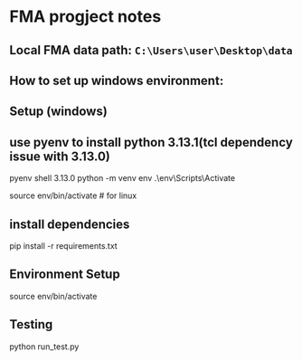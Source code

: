 # FMA progject notes
## Local FMA data path: `C:\Users\user\Desktop\data`
## How to set up windows environment:
## Setup (windows)
## use pyenv to install python 3.13.1(tcl dependency issue with 3.13.0)
pyenv shell 3.13.0
python -m venv env
.\env\Scripts\Activate

source env/bin/activate # for linux
## install dependencies
pip install -r requirements.txt
## Environment Setup
source env/bin/activate
## Testing
python run_test.py

